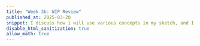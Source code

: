 ```yaml
---
title: "Week 3b: WIP Review"
published_at: 2025-03-20
snippet: I discuss how i will use various concepts in my sketch, and I discuss my current progress
disable_html_sanitization: true
allow_math: true
---
```

